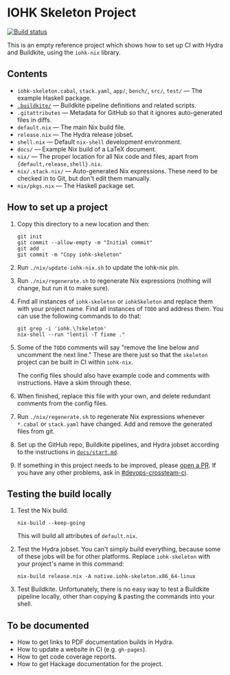 # IOHK Skeleton Project

[![Build status](https://badge.buildkite.com/e5b12d0fd507084fbdb1849da2de467f1de66b3e5c6d954554.svg)](https://buildkite.com/input-output-hk/iohk-nix)

This is an empty reference project which shows how to set up CI with
Hydra and Buildkite, using the `iohk-nix` library.


## Contents

 * `iohk-skeleton.cabal`, `stack.yaml`, `app/`, `bench/`, `src/`, `test/` — The example Haskell package.
 * [`.buildkite/`](./buildkite/) — Buildkite pipeline definitions and related scripts.
 * `.gitattributes` — Metadata for GitHub so that it ignores auto-generated files in diffs.
 * `default.nix` — The main Nix build file.
 * `release.nix` — The Hydra release jobset.
 * `shell.nix` — Default `nix-shell` development environment.
 * `docs/` — Example Nix build of a LaTeX document.
 * `nix/` — The proper location for all Nix code and files, apart from `{default,release,shell}.nix`.
 * `nix/.stack.nix/` — Auto-generated Nix expressions. These need to be checked in to Git, but don't edit them manually.
 * `nix/pkgs.nix` — The Haskell package set.

## How to set up a project

1. Copy this directory to a new location and then:
   ```
   git init
   git commit --allow-empty -m "Initial commit"
   git add .
   git commit -m "Copy iohk-skeleton"
   ```

2. Run `./nix/update-iohk-nix.sh` to update the iohk-nix pin.

3. Run `./nix/regenerate.sh` to regenerate Nix expressions (nothing
   will change, but run it to make sure).

4. Find all instances of `iohk-skeleton` or `iohkSkeleton` and replace
   them with your project name. Find all instances of `TODO` and
   address them. You can use the following commands to do that:

   ```
   git grep -i 'iohk.\?skeleton'
   nix-shell --run "lentil -T fixme ."
   ```

5. Some of the `TODO` comments will say "remove the line below and uncomment the
   next line." These are there just so that the `skeleton` project can be built
   in CI within `iohk-nix`.

   The config files should also have example code and comments with
   instructions. Have a skim through these.

6. When finished, replace this file with your own, and delete
   redundant comments from the config files.

7. Run `./nix/regenerate.sh` to regenerate Nix expressions whenever
   `*.cabal` or `stack.yaml` have changed. Add and remove the
   generated files from git.

8. Set up the GitHub repo, Buildkite pipelines, and Hydra jobset according to
   the instructions in [`docs/start.md`](../docs/start.md).

9. If something in this project needs to be improved, please
   [open a PR](https://github.com/input-output-hk/iohk-nix/pulls).
   If you have any other problems, ask in
   [#devops-crossteam-ci](https://app.slack.com/client/T0N639Z4N/CAP8NM7N0).


## Testing the build locally

1. Test the Nix build.

   ```
   nix-build --keep-going
   ```

   This will build all attributes of `default.nix`.

2. Test the Hydra jobset. You can't simply build everything, because some of
   these jobs will be for other platforms. Replace `iohk-skeleton` with your
   project's name in this command:

   ```
   nix-build release.nix -A native.iohk-skeleton.x86_64-linux
   ```

3. Test Buildkite. Unfortunately, there is no easy way to test a Buildkite
   pipeline locally, other than copying & pasting the commands into your shell.


## To be documented

- How to get links to PDF documentation builds in Hydra.
- How to update a website in CI (e.g. `gh-pages`).
- How to get code coverage reports.
- How to get Hackage documentation for the project.
